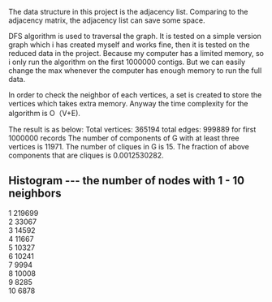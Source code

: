 The data structure in this project is the adjacency list. Comparing to the adjacency matrix, the adjacency list can save some space.

DFS algorithm is used to traversal the graph. It is tested on a simple version graph which i has created myself and works fine, then it is tested on the reduced data in the project. Because my computer has a limited memory, so i only run the algorithm on the first 1000000 contigs. But we can easily change the max whenever the computer has enough memory to run the full data.

In order to check the neighbor of each vertices, a set is created to store the vertices which takes extra memory.
Anyway the time complexity for the algorithm is O（V+E).
 
The result is as below:
Total vertices: 365194 total edges: 999889 for first 1000000 records
The number of components of G with at least three vertices is 11971.
The number of cliques in G is 15.
The fraction of above components that are cliques is 0.0012530282.

Histogram --- the number of nodes with 1 - 10 neighbors
---------------------------------------------------------------
1         219699    
2         33067     
3         14592     
4         11667     
5         10327     
6         10241     
7         9994      
8         10008     
9         8285      
10        6878         


